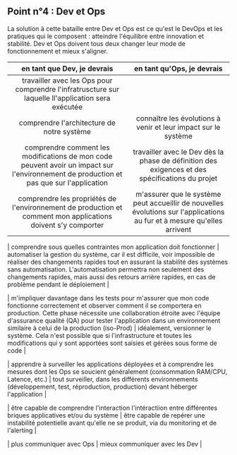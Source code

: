 ## Point n°4 : Dev et Ops

La solution à cette bataille entre Dev et Ops est ce qu'est le DevOps et les pratiques qui le composent : atteindre l'équilibre entre innovation et stabilité. Dev et Ops doivent tous deux changer leur mode de fonctionnement et mieux s'aligner.

| en tant que Dev, je devrais  | en tant qu'Ops, je devrais |
| :---------------: | :-----:|
| travailler avec les Ops pour comprendre l'infratruscture sur laquelle ll'application sera exécutée
comprendre l'architecture de notre système  | connaître les évolutions à venir et leur impact sur le système |
| comprendre comment les modifications de mon code peuvent avoir un impact sur l'environnement de production et pas que sur l'application  | travailler avec le Dev dès la phase de définition des exigences et des spécifications du projet |
| comprendre les propriétés de l'environnement de production et comment mon applications doivent s'y comporter  | m'assurer que le système peut accueillir de nouvelles évolutions sur l'applications au fur et à mesure qu'elles arrivent |

| comprendre sous quelles contraintes mon application doit fonctionner  | automatiser la gestion du système, car il est difficile, voir impossible de réaliser des changements rapides tout en assurant la stabilité des systèmes sans automatisation. L'automatisation permettra non seulement des changements rapides, mais aussi des retours arrière rapides, en cas de problème pendant le déploiement |

| m'impliquer davantage dans les tests pour m'assurer que mon code fonctionne correctement et observer
comment il se comportera en production. Cette phase nécessite une collaboration étroite avec l'équipe d'assurance qualité (QA) pour tester l'application dans un environnement similaire à celui de la production (iso-Prod)  | idéalement, versionner le système. Cela n'est possible que si l'infrastructure et toutes les modifications qui y sont apportées sont saisies et gérées sous forme de code |

| apprendre à surveiller les applications déployées et à comprendre les mesures dont les Ops se soucient généralement (consommation RAM/CPU, Latence, etc.)  | tout surveiller, dans les différents environnements (développement, test, réproduction, production) devant héberger l'application |

| être capable de comprendre l'interaction l'intéractiion entre différentes briques applicatives et/ou du système  | être capable de repérer une instabilité potentielle avant qu'elle ne se produit, via du monitoring et de l'alerting |

| plus communiquer avec Ops  | mieux communiquer avec les Dev |
